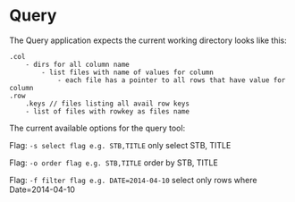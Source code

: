 # Query

The Query application expects the current working directory looks like this:
 
```
.col
    - dirs for all column name
        - list files with name of values for column
            - each file has a pointer to all rows that have value for column
.row
    .keys // files listing all avail row keys
    - list of files with rowkey as files name
```

The current available options for the query tool: 

Flag: `-s select flag e.g. STB,TITLE` only select STB, TITLE

Flag: `-o order flag e.g. STB,TITLE` order by STB, TITLE

Flag: `-f filter flag e.g. DATE=2014-04-10` select only rows where Date=2014-04-10

